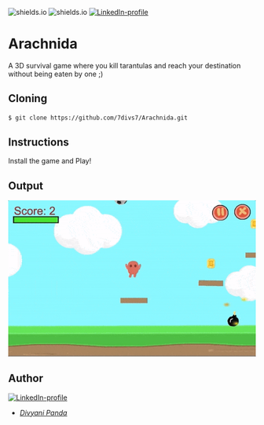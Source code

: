 ![shields.io](https://img.shields.io/badge/MADE%20WITH-Unity3D-red)
![shields.io](https://img.shields.io/badge/platform-Windows,MacOS-green)
[![LinkedIn-profile](https://img.shields.io/badge/LinkedIn-Divyani-blue.svg)](https://www.linkedin.com/in/divyani-panda-5a8345194/)

# Arachnida
A 3D survival game where you kill tarantulas and reach your destination without being eaten by one ;)

## Cloning
```bash
$ git clone https://github.com/7divs7/Arachnida.git
```

## Instructions
Install the game and Play!

## Output
![Alt Text](https://github.com/7divs7/RunBozo/blob/master/bozo.gif)

## Author
[![LinkedIn-profile](https://img.shields.io/badge/LinkedIn-Profile-teal.svg)](https://www.linkedin.com/in/divyani-panda-5a8345194/)
* [*Divyani Panda*](https://github.com/7divs7)
